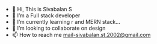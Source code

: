 - 👋 Hi, This is  Sivabalan S
- 👀 I’m a  Full stack developer
- 🌱 I’m currently learning r and MERN stack...
- 💞️ I’m looking to collaborate on design
- 📫 How to reach me mail-sivabalan.st.2002@gmail.com

